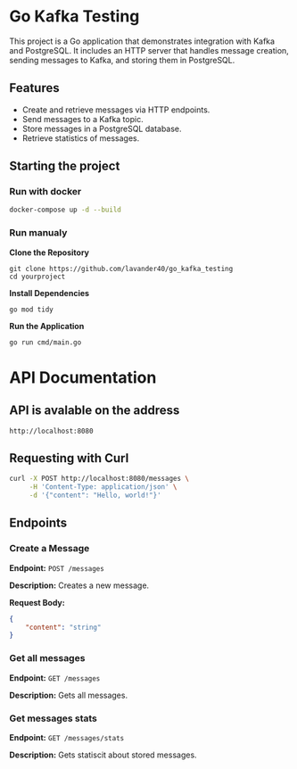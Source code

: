 # Go Kafka Testing

This project is a Go application that demonstrates integration with Kafka and PostgreSQL. It includes an HTTP server that handles message creation, sending messages to Kafka, and storing them in PostgreSQL.

## Features

- Create and retrieve messages via HTTP endpoints.
- Send messages to a Kafka topic.
- Store messages in a PostgreSQL database.
- Retrieve statistics of messages.

## Starting the project

### Run with docker

```sh
docker-compose up -d --build
```

### Run manualy

**Clone the Repository**

    git clone https://github.com/lavander40/go_kafka_testing
    cd yourproject

**Install Dependencies**

    go mod tidy

**Run the Application**

    go run cmd/main.go

# API Documentation

## API is avalable on the address

```url
http://localhost:8080
```

## Requesting with Curl 
```sh
curl -X POST http://localhost:8080/messages \
     -H 'Content-Type: application/json' \
     -d '{"content": "Hello, world!"}'
```

## Endpoints

### Create a Message

**Endpoint:** `POST /messages`

**Description:** Creates a new message.

**Request Body:**
```json
{
    "content": "string"
}
```
### Get all messages

**Endpoint:** `GET /messages`

**Description:** Gets all messages.

### Get messages stats

**Endpoint:** `GET /messages/stats`

**Description:** Gets statiscit about stored messages.